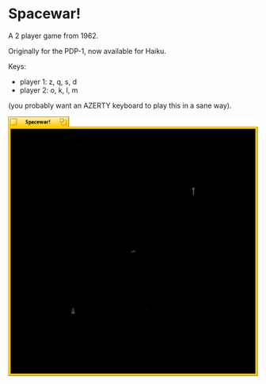 Spacewar!
=========

A 2 player game from 1962.

Originally for the PDP-1, now available for Haiku.

Keys:
* player 1: z, q, s, d
* player 2: o, k, l, m

(you probably want an AZERTY keyboard to play this in a sane way).

![screenshot](spacewar.png)
